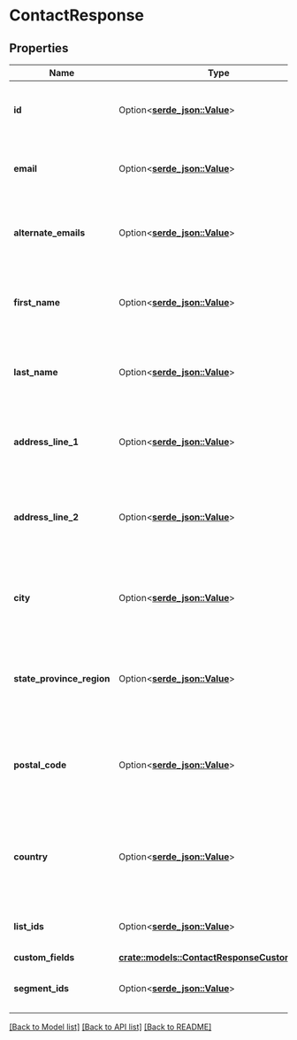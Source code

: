 # ContactResponse

## Properties

Name | Type | Description | Notes
------------ | ------------- | ------------- | -------------
**id** | Option<[**serde_json::Value**](.md)> | ID assigned to a contact when added to the system. | 
**email** | Option<[**serde_json::Value**](.md)> | Email of the contact. This is a reserved field. | 
**alternate_emails** | Option<[**serde_json::Value**](.md)> | Alternate emails of the contact. This is a reserved field. | 
**first_name** | Option<[**serde_json::Value**](.md)> | First name of the contact. This is a reserved field. | 
**last_name** | Option<[**serde_json::Value**](.md)> | Last name of the contact. This is a reserved field. | 
**address_line_1** | Option<[**serde_json::Value**](.md)> | First line of address of the contact. This is a reserved field. | 
**address_line_2** | Option<[**serde_json::Value**](.md)> | Second line of address of the contact. This is a reserved field. | 
**city** | Option<[**serde_json::Value**](.md)> | City associated with the contact. This is a reserved field. | 
**state_province_region** | Option<[**serde_json::Value**](.md)> | State associated with the contact. This is a reserved field. | 
**postal_code** | Option<[**serde_json::Value**](.md)> | Zipcode associated with the address of the contact. This is a reserved field. | 
**country** | Option<[**serde_json::Value**](.md)> | Country associated with the address of the contact. This is a reserved field. | 
**list_ids** | Option<[**serde_json::Value**](.md)> | IDs of all lists the contact is part of | [optional]
**custom_fields** | [**crate::models::ContactResponseCustomFields**](contact_response_custom_fields.md) |  | 
**segment_ids** | Option<[**serde_json::Value**](.md)> | IDs of all segments the contact is part of | [optional]

[[Back to Model list]](../README.md#documentation-for-models) [[Back to API list]](../README.md#documentation-for-api-endpoints) [[Back to README]](../README.md)


